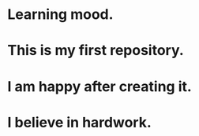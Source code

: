 # Learning mood.
# This is my first repository.
# I am happy after creating it.
# I believe in hardwork.